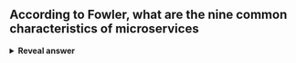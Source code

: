 ## According to Fowler, what are the nine common characteristics of microservices
<details>
<summary><b>Reveal answer</b></summary>
COPS D-DIED<br>1. Componentization via services<br>2. Organised around business capabilities<br>3. Products not projects<br>4. Smart endpoints and dumb pipes<br>5. Decentralised governance<br>6. Decentralised data management<br>7. Infrastructure automation<br>9. Evolutionary Design<br>8. Design for failure
</details>
